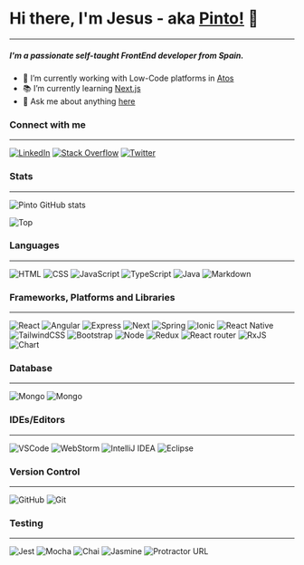 # Hi there, I'm Jesus - aka [Pinto!](https://github.com/pinto-hub) 👋
___

##### I'm a passionate self-taught FrontEnd developer from Spain.

- :office: I’m currently working with Low-Code platforms in [Atos](https://www.linkedin.com/company/atos/)
- :books: I’m currently learning [Next.js](https://nextjs.org/)
- :pencil: Ask me about anything [here](https://github.com/pinto-hub/pinto-hub/issues)

### Connect with me
___


[![LinkedIn](https://img.shields.io/badge/LinkedIn-0077B5?style=for-the-badge&logo=linkedin&logoColor=white)](https://www.linkedin.com/in/jesus-hermosell-8973aa175/)  [![Stack Overflow](https://img.shields.io/badge/Stack_Overflow-FE7A16?style=for-the-badge&logo=stack-overflow&logoColor=white)](https://stackoverflow.com/users/15969511/pinto) [![Twitter](https://img.shields.io/badge/Twitter-1DA1F2?style=for-the-badge&logo=twitter&logoColor=white)](https://twitter.com/Jepinher)

### Stats
___

![Pinto GitHub stats](https://github-readme-stats.vercel.app/api/?username=pinto-hub&show_icons=true&theme=dracula)

![Top](https://github-readme-stats.anuraghazra1.vercel.app/api/top-langs/?username=pinto-hub&layout=compact&theme=dracula)

### Languages
___

![HTML](https://img.shields.io/badge/HTML5-E34F26?style=for-the-badge&logo=html5&logoColor=white) ![CSS](https://img.shields.io/badge/CSS3-1572B6?style=for-the-badge&logo=css3&logoColor=white) ![JavaScript](https://img.shields.io/badge/JavaScript-F7DF1E?style=for-the-badge&logo=javascript&logoColor=black) ![TypeScript](https://img.shields.io/badge/TypeScript-007ACC?style=for-the-badge&logo=typescript&logoColor=white) ![Java](https://img.shields.io/badge/Java-ED8B00?style=for-the-badge&logo=java&logoColor=white) ![Markdown](https://img.shields.io/badge/Markdown-000000?style=for-the-badge&logo=markdown&logoColor=white)

### Frameworks, Platforms and Libraries
___

![React](https://img.shields.io/badge/React-20232A?style=for-the-badge&logo=react&logoColor=61DAFB) ![Angular](https://img.shields.io/badge/Angular-DD0031?style=for-the-badge&logo=angular&logoColor=white) ![Express](https://img.shields.io/badge/Express.js-000000?style=for-the-badge&logo=express&logoColor=white) ![Next](https://img.shields.io/badge/next.js-000000?style=for-the-badge&logo=nextdotjs&logoColor=white) ![Spring](https://img.shields.io/badge/Spring-6DB33F?style=for-the-badge&logo=spring&logoColor=white) ![Ionic](https://img.shields.io/badge/Ionic-3880FF?style=for-the-badge&logo=ionic&logoColor=white) ![React Native](https://img.shields.io/badge/React_Native-20232A?style=for-the-badge&logo=react&logoColor=61DAFB) ![TailwindCSS](https://img.shields.io/badge/tailwindcss-%2338B2AC.svg?style=for-the-badge&logo=tailwind-css&logoColor=white) ![Bootstrap](https://img.shields.io/badge/bootstrap-%23563D7C.svg?style=for-the-badge&logo=bootstrap&logoColor=white) ![Node](https://img.shields.io/badge/Node.js-339933?style=for-the-badge&logo=nodedotjs&logoColor=white) ![Redux](https://img.shields.io/badge/Redux-593D88?style=for-the-badge&logo=redux&logoColor=white) ![React router](https://img.shields.io/badge/React_Router-CA4245?style=for-the-badge&logo=react-router&logoColor=white) ![RxJS](https://img.shields.io/badge/rxjs-%23B7178C.svg?style=for-the-badge&logo=reactivex&logoColor=white) ![Chart](https://img.shields.io/badge/Chart.js-FF6384?style=for-the-badge&logo=chartdotjs&logoColor=white)

### Database
___

![Mongo](https://img.shields.io/badge/MongoDB-4EA94B?style=for-the-badge&logo=mongodb&logoColor=white) ![Mongo](https://img.shields.io/badge/MySQL-00000F?style=for-the-badge&logo=mysql&logoColor=white)

### IDEs/Editors
___

![VSCode](https://img.shields.io/badge/Visual_Studio_Code-0078D4?style=for-the-badge&logo=visual%20studio%20code&logoColor=white) ![WebStorm](https://img.shields.io/badge/webstorm-143?style=for-the-badge&logo=webstorm&logoColor=white&color=black)
![IntelliJ IDEA](https://img.shields.io/badge/IntelliJIDEA-000000.svg?style=for-the-badge&logo=intellij-idea&logoColor=white) ![Eclipse](https://img.shields.io/badge/Eclipse-FE7A16.svg?style=for-the-badge&logo=Eclipse&logoColor=white)

### Version Control
___

![GitHub](https://img.shields.io/badge/GitHub-100000?style=for-the-badge&logo=github&logoColor=white) ![Git](https://img.shields.io/badge/Git-F05032?style=for-the-badge&logo=git&logoColor=white)

### Testing
___

![Jest](https://img.shields.io/badge/-jest-%23C21325?style=for-the-badge&logo=jest&logoColor=white) ![Mocha](https://img.shields.io/badge/-mocha-%238D6748?style=for-the-badge&logo=mocha&logoColor=white) ![Chai](https://img.shields.io/twitter/url?color=gray&label=chai&logo=chai&logoColor=red&style=for-the-badge&url=https%3A%2F%2Fwww.chaijs.com%2F)	![Jasmine](https://img.shields.io/badge/-Jasmine-%238A4182?style=for-the-badge&logo=Jasmine&logoColor=white) ![Protractor URL](https://img.shields.io/twitter/url?color=gray&label=protractor&logo=protractor&logoColor=red&style=for-the-badge&url=https%3A%2F%2Fwww.chaijs.com%2F)

